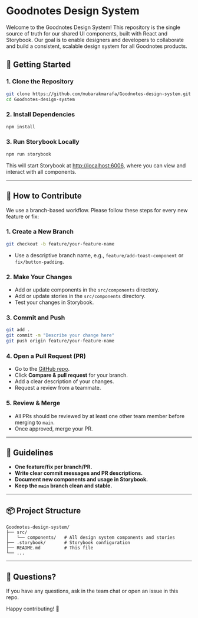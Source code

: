 # Goodnotes Design System

Welcome to the Goodnotes Design System! This repository is the single source of truth for our shared UI components, built with React and Storybook. Our goal is to enable designers and developers to collaborate and build a consistent, scalable design system for all Goodnotes products.

## 🚀 Getting Started

### 1. Clone the Repository

```sh
git clone https://github.com/mubarakmarafa/Goodnotes-design-system.git
cd Goodnotes-design-system
```

### 2. Install Dependencies

```sh
npm install
```

### 3. Run Storybook Locally

```sh
npm run storybook
```

This will start Storybook at [http://localhost:6006](http://localhost:6006), where you can view and interact with all components.

---

## 🌱 How to Contribute

We use a branch-based workflow. Please follow these steps for every new feature or fix:

### 1. Create a New Branch

```sh
git checkout -b feature/your-feature-name
```

- Use a descriptive branch name, e.g., `feature/add-toast-component` or `fix/button-padding`.

### 2. Make Your Changes
- Add or update components in the `src/components` directory.
- Add or update stories in the `src/components` directory.
- Test your changes in Storybook.

### 3. Commit and Push

```sh
git add .
git commit -m "Describe your change here"
git push origin feature/your-feature-name
```

### 4. Open a Pull Request (PR)
- Go to the [GitHub repo](https://github.com/mubarakmarafa/Goodnotes-design-system).
- Click **Compare & pull request** for your branch.
- Add a clear description of your changes.
- Request a review from a teammate.

### 5. Review & Merge
- All PRs should be reviewed by at least one other team member before merging to `main`.
- Once approved, merge your PR.

---

## 📝 Guidelines
- **One feature/fix per branch/PR.**
- **Write clear commit messages and PR descriptions.**
- **Document new components and usage in Storybook.**
- **Keep the `main` branch clean and stable.**

---

## 📦 Project Structure

```
Goodnotes-design-system/
├── src/
│   └── components/   # All design system components and stories
├── .storybook/       # Storybook configuration
├── README.md         # This file
└── ...
```

---

## 💬 Questions?
If you have any questions, ask in the team chat or open an issue in this repo.

Happy contributing! 🎉
